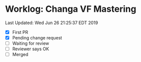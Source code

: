 # Worklog: Changa VF Mastering

Last Updated: Wed Jun 26 21:25:37 EDT 2019

- [x] First PR
- [x] Pending change request
- [ ] Waiting for review
- [ ] Reviewer says OK
- [ ] Merged
